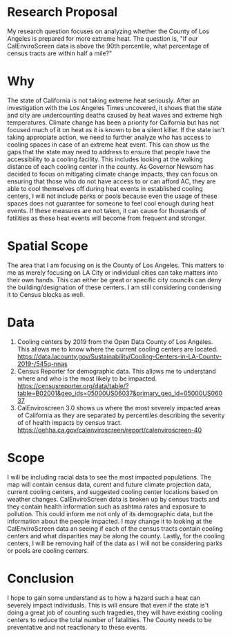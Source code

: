 # Research Proposal
My research question focuses on analyzing whether the County of Los Angeles is prepared for more extreme heat. The question is, "If our CalEnviroScreen data is above the 90th percentile, what percentage of census tracts are within half a mile?"

# Why
The state of California is not taking extreme heat seriously. After an investigation with the Los Angeles Times uncovered, it shows that the state and city are undercounting deaths caused by heat waves and extreme high temperatures. Climate change has been a priority for Caifornia but has not focused much of it on heat as it is known to be a silent killer. If the state isn't taking appropiate action, we need to further analyze who has access to cooling spaces in case of an extreme heat event. This can show us the gaps that the state may need to address to ensure that people have the accessibility to a cooling facility. This includes looking at the walking distance of each cooling center in the county. As Governor Newsom has decided to focus on mitigating climate change impacts, they can focus on ensuring that those who do not have access to or can afford AC, they are able to cool themselves off during heat events in established cooling centers, I will not include parks or pools because even the usage of these spaces does not guarantee for someone to feel cool enough during heat events. If these measures are not taken, it can cause for thousands of fatilities as these heat events will become from frequent and stronger. 

# Spatial Scope
The area that I am focusing on is the County of Los Angeles. This matters to me as merely focusing on LA City or individual cities can take matters into their own hands. This can either be great or specific city councils can deny the building/designation of these centers. I am still considering condensing it to Census blocks as well. 

# Data
1. Cooling centers by 2019 from the Open Data County of Los Angeles. This allows me to know where the current cooling centers are located. https://data.lacounty.gov/Sustainability/Cooling-Centers-in-LA-County-2019-/545q-nnas
2. Census Reporter for demographic data. This allows me to understand where and who is the most likely to be impacted. https://censusreporter.org/data/table/?table=B02001&geo_ids=05000US06037&primary_geo_id=05000US06037
3. CalEnviroscreen 3.0 shows us where the most severely impacted areas of California as they are separated by percentiles describing the severity of of health impacts by census tract. https://oehha.ca.gov/calenviroscreen/report/calenviroscreen-40

# Scope
I will be including racial data to see the most impacted populations. The map will contain census data, curent and future climate projection data, current cooling centers, and suggested cooling center locations based on weather changes. CalEnviroScreen data is broken up by census tracts and they contain health information such as ashtma rates and exposure to pollution. This could inform me not only of its demographic data, but the information about the people impacted. I may change it to looking at the CalEnviroScreen data an seeing if each of the census tracts contain cooling centers and what disparities may be along the county. Lastly, for the cooling centers, I will be removing half of the data as I will not be considering parks or pools are cooling centers. 

# Conclusion
I hope to gain some understand as to how a hazard such a heat can severely impact individuals. This is will ensure that even if the state is't doing a great job of counting such tragedies, they will have existing cooling centers to reduce the total number of fatalities. The County needs to be preventative and not reactionary to these events.
